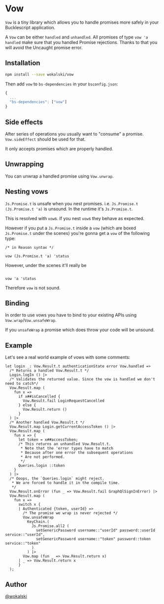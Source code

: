 # Vow

`Vow` is a tiny library which allows you to handle promises more safely in your Bucklescript application.

A `Vow` can be either `handled` and `unhandled`. All promises of type `vow 'a handled` make sure that you handled Promise rejections. Thanks to that you will avoid the Uncaught promise error.

## Installation

```sh
npm install --save wokalski/vow
```

Then add `vow` to `bs-dependencies` in your `bsconfig.json`:
```js
{
  ...
  "bs-dependencies": ["vow"]
}
```

## Side effects

After series of operations you usually want to "consume" a promise. `Vow.sideEffect` should be used for that.

It only accepts promises which are properly handled.

## Unwrapping

You can unwrap a handled promise using `Vow.unwrap`.

## Nesting vows

`Js.Promise.t` is unsafe when you nest promises. i.e. `Js.Promise.t (Js.Promise.t 'a)` is unsound. In the runtime it's `Js.Promise.t`.

This is resolved with `vow`s. If you nest `vow`s they behave as expected.

However if you put a `Js.Promise.t` inside a `vow` (which are boxed `Js.Promise.t` under the scenes) you're gonna get a `vow` of the following type:

```reason
/* in Reason syntax */

vow (Js.Promise.t 'a) 'status
```
However, under the scenes it'll really be

```reason

vow 'a 'status
```

Therefore `vow` is not sound.

## Binding

In order to use vows you have to bind to your existing APIs using `Vow.wrap`/`Vow.unsafeWrap`.

If you `unsafeWrap` a promise which does throw your code will be unsound.

## Example

Let's see a real world example of vows with some comments:

```reason
let login _: Vow.Result.t authenticationState error Vow.handled =>
  /* Returns a handled Vow.Result.t */
  Login.logIn () |>
  /* Validates the returned value. Since the vow is handled we don't need to catch*/
  Vow.Result.map (
    fun x =>
      if x##isCancelled {
        Vow.Result.fail LoginRequestCancelled
      } else {
        Vow.Result.return ()
      }
  ) |>
  /* Another handled Vow.Result.t */
  Vow.Result.map Login.getCurrentAccessToken () |>
  Vow.Result.map (
    fun x => {
      let token = x##accessToken;
      /* This returns an unhandled Vow.Result.t.
       * Note that the 'error types have to match
       * Because after one error the subsequent operations
       * Are not performed.
       */
      Queries.login ::token
    }
  ) |>
  /* Ooops, the `Queries.login` might reject.
   * We are forced to handle it in the compile time.
   */
  Vow.Result.onError (fun _ => Vow.Result.fail GraphQlSignInError) |>
  Vow.Result.map (
    fun x =>
      switch x {
      | Authenticated {token, userId} =>
        /* The promise we wrap is never rejected */
        Vow.unsafeWrap
          KeyChain.(
            Js.Promise.all2 (
              setGenericPassword username::"userId" password::userId service::"userId",
              setGenericPassword username::"token" password::token service::"token"
            )
          ) |>
        Vow.map (fun _ => Vow.Result.return x)
      | _ => Vow.Result.return x
      }
  );
```

## Author

[@wokalski](http://twitter.com/wokalski) 

